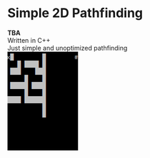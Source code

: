 # Simple 2D Pathfinding
**TBA** \
Written in C++ \
Just simple and unoptimized pathfinding \
![Demo Pathfind](img/simple_pathfind.gif)
